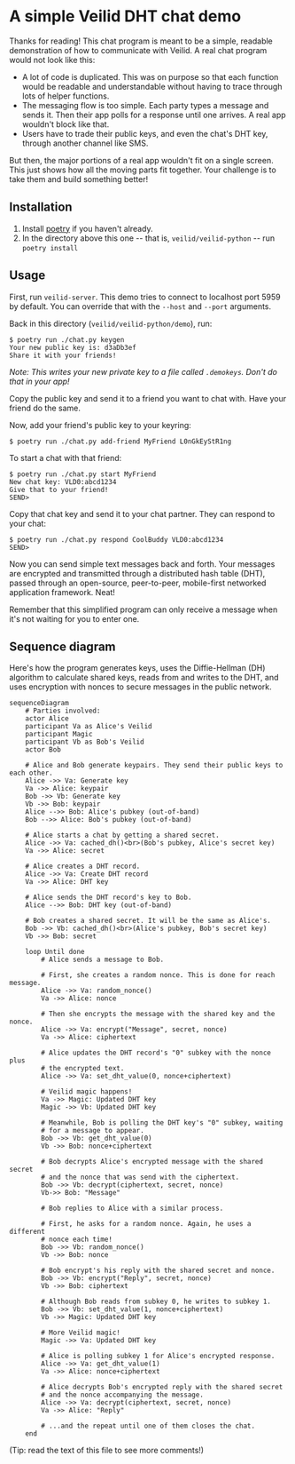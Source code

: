# A simple Veilid DHT chat demo

Thanks for reading! This chat program is meant to be a simple, readable demonstration of how to communicate with Veilid. A real chat program would not look like this:

- A lot of code is duplicated. This was on purpose so that each function would be readable and understandable without having to trace through lots of helper functions.
- The messaging flow is too simple. Each party types a message and sends it. Then their app polls for a response until one arrives. A real app wouldn't block like that.
- Users have to trade their public keys, and even the chat's DHT key, through another channel like SMS.

But then, the major portions of a real app wouldn't fit on a single screen. This just shows how all the moving parts fit together. Your challenge is to take them and build something better!

## Installation

1. Install [poetry](https://python-poetry.org) if you haven't already.
2. In the directory above this one -- that is, `veilid/veilid-python` -- run `poetry install`

## Usage

First, run `veilid-server`. This demo tries to connect to localhost port 5959 by default. You can override that with the `--host` and `--port` arguments.

Back in this directory (`veilid/veilid-python/demo`), run:

```console
$ poetry run ./chat.py keygen
Your new public key is: d3aDb3ef
Share it with your friends!
```

_Note: This writes your new private key to a file called `.demokeys`. Don't do that in your app!_

Copy the public key and send it to a friend you want to chat with. Have your friend do the same.

Now, add your friend's public key to your keyring:

```console
$ poetry run ./chat.py add-friend MyFriend L0nGkEyStR1ng
```

To start a chat with that friend:

```console
$ poetry run ./chat.py start MyFriend
New chat key: VLD0:abcd1234
Give that to your friend!
SEND>
```

Copy that chat key and send it to your chat partner. They can respond to your chat:

```console
$ poetry run ./chat.py respond CoolBuddy VLD0:abcd1234
SEND>
```

Now you can send simple text messages back and forth. Your messages are encrypted and transmitted through a distributed hash table (DHT), passed through an open-source, peer-to-peer, mobile-first networked application framework. Neat!

Remember that this simplified program can only receive a message when it's not waiting for you to enter one.

## Sequence diagram

Here's how the program generates keys, uses the Diffie-Hellman (DH) algorithm to calculate shared keys, reads from and writes to the DHT, and uses encryption with nonces to secure messages in the public network.

<!--use:mermaid-->

```mermaid
sequenceDiagram
	# Parties involved:
	actor Alice
	participant Va as Alice's Veilid
	participant Magic
	participant Vb as Bob's Veilid
	actor Bob

	# Alice and Bob generate keypairs. They send their public keys to each other.
	Alice ->> Va: Generate key
	Va ->> Alice: keypair
	Bob ->> Vb: Generate key
	Vb ->> Bob: keypair
	Alice -->> Bob: Alice's pubkey (out-of-band)
	Bob -->> Alice: Bob's pubkey (out-of-band)

	# Alice starts a chat by getting a shared secret.
	Alice ->> Va: cached_dh()<br>(Bob's pubkey, Alice's secret key)
	Va ->> Alice: secret

	# Alice creates a DHT record.
	Alice ->> Va: Create DHT record
	Va ->> Alice: DHT key

    # Alice sends the DHT record's key to Bob.
    Alice -->> Bob: DHT key (out-of-band)

	# Bob creates a shared secret. It will be the same as Alice's.
	Bob ->> Vb: cached_dh()<br>(Alice's pubkey, Bob's secret key)
	Vb ->> Bob: secret

    loop Until done
    	# Alice sends a message to Bob.

    	# First, she creates a random nonce. This is done for reach message.
    	Alice ->> Va: random_nonce()
    	Va ->> Alice: nonce

    	# Then she encrypts the message with the shared key and the nonce.
    	Alice ->> Va: encrypt("Message", secret, nonce)
    	Va ->> Alice: ciphertext

    	# Alice updates the DHT record's "0" subkey with the nonce plus
    	# the encrypted text.
    	Alice ->> Va: set_dht_value(0, nonce+ciphertext)

    	# Veilid magic happens!
    	Va ->> Magic: Updated DHT key
    	Magic ->> Vb: Updated DHT key

		# Meanwhile, Bob is polling the DHT key's "0" subkey, waiting
		# for a message to appear.
		Bob ->> Vb: get_dht_value(0)
		Vb ->> Bob: nonce+ciphertext

		# Bob decrypts Alice's encrypted message with the shared secret
		# and the nonce that was send with the ciphertext.
		Bob ->> Vb: decrypt(ciphertext, secret, nonce)
		Vb->> Bob: "Message"

		# Bob replies to Alice with a similar process.

		# First, he asks for a random nonce. Again, he uses a different
		# nonce each time!
		Bob ->> Vb: random_nonce()
		Vb ->> Bob: nonce

		# Bob encrypt's his reply with the shared secret and nonce.
		Bob ->> Vb: encrypt("Reply", secret, nonce)
		Vb ->> Bob: ciphertext

		# Although Bob reads from subkey 0, he writes to subkey 1.
    	Bob ->> Vb: set_dht_value(1, nonce+ciphertext)
    	Vb ->> Magic: Updated DHT key

    	# More Veilid magic!
    	Magic ->> Va: Updated DHT key

    	# Alice is polling subkey 1 for Alice's encrypted response.
    	Alice ->> Va: get_dht_value(1)
    	Va ->> Alice: nonce+ciphertext

    	# Alice decrypts Bob's encrypted reply with the shared secret
    	# and the nonce accompanying the message.
    	Alice ->> Va: decrypt(ciphertext, secret, nonce)
    	Va ->> Alice: "Reply"

    	# ...and the repeat until one of them closes the chat.
    end
```

(Tip: read the text of this file to see more comments!)